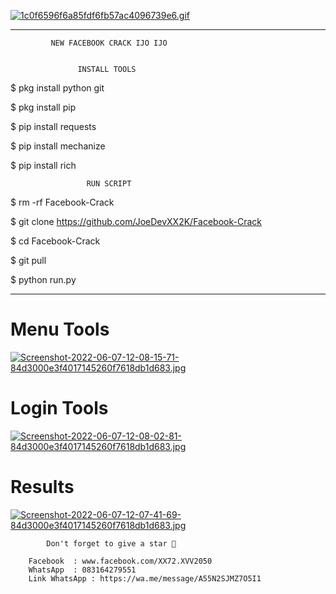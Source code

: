 
[![1c0f6596f6a85fdf6fb57ac4096739e6.gif](https://i.postimg.cc/NFBWPCVK/1c0f6596f6a85fdf6fb57ac4096739e6.gif)](https://postimg.cc/WFYWd8sV)


----
             NEW FACEBOOK CRACK IJO IJO


                   INSTALL TOOLS

$ pkg install python git

$ pkg install pip

$ pip install requests

$ pip install mechanize

$ pip install rich

                     RUN SCRIPT

$ rm -rf Facebook-Crack

$ git clone https://github.com/JoeDevXX2K/Facebook-Crack

$ cd Facebook-Crack

$ git pull

$ python run.py

----

# Menu Tools
[![Screenshot-2022-06-07-12-08-15-71-84d3000e3f4017145260f7618db1d683.jpg](https://i.postimg.cc/CLBC8kSW/Screenshot-2022-06-07-12-08-15-71-84d3000e3f4017145260f7618db1d683.jpg)](https://postimg.cc/jLTJ0WWX)
# Login Tools
[![Screenshot-2022-06-07-12-08-02-81-84d3000e3f4017145260f7618db1d683.jpg](https://i.postimg.cc/hv7JX8Ts/Screenshot-2022-06-07-12-08-02-81-84d3000e3f4017145260f7618db1d683.jpg)](https://postimg.cc/jntq978n)
# Results
[![Screenshot-2022-06-07-12-07-41-69-84d3000e3f4017145260f7618db1d683.jpg](https://i.postimg.cc/Gp897JSC/Screenshot-2022-06-07-12-07-41-69-84d3000e3f4017145260f7618db1d683.jpg)](https://postimg.cc/Y47pjgHn)

            Don't forget to give a star 🌟

        Facebook  : www.facebook.com/XX72.XVV2050
        WhatsApp  : 083164279551
        Link WhatsApp : https://wa.me/message/A55N2SJMZ7O5I1
